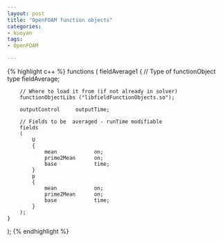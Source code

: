```yaml
---
layout: post
title: "OpenFOAM function objects"
categories:
- kuoyan
tags:
- OpenFOAM

---
```


{% highlight c++ %}
functions
(
    fieldAverage1
    {
        // Type of functionObject
        type fieldAverage;

        // Where to load it from (if not already in solver)
        functionObjectLibs ("libfieldFunctionObjects.so");

        outputControl     outputTime;

        // Fields to be  averaged - runTime modifiable
        fields
        (
            U
            {
                mean            on;
                prime2Mean      on;
                base            time;
            }
            p
            {
                mean            on;
                prime2Mean      on;
                base            time;
            }
        );
    }
);
{% endhighlight %}
